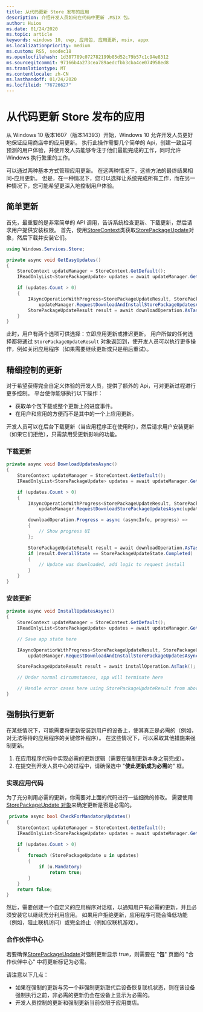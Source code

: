 ```yaml
---
title: 从代码更新 Store 发布的应用
description: 介绍开发人员如何在代码中更新 .MSIX 包。
author: Huios
ms.date: 01/24/2020
ms.topic: article
keywords: windows 10, uwp, 应用包, 应用更新, msix, appx
ms.localizationpriority: medium
ms.custom: RS5, seodec18
ms.openlocfilehash: 1d387789c072782199b85d52c79b57c1c94e8312
ms.sourcegitcommit: 97166b4a273cea789aedcfbb3cba4ce074958ed8
ms.translationtype: MT
ms.contentlocale: zh-CN
ms.lasthandoff: 01/24/2020
ms.locfileid: "76726627"
---
```

# <a name="update-store-published-apps-from-your-code"></a>从代码更新 Store 发布的应用

从 Windows 10 版本1607（版本14393）开始，Windows 10 允许开发人员更好地保证应用商店中的应用更新。 执行此操作需要几个简单的 Api，创建一致且可预测的用户体验，并使开发人员能够专注于他们最能完成的工作，同时允许 Windows 执行繁重的工作。

可以通过两种基本方式管理应用更新。 在这两种情况下，这些方法的最终结果相同-应用更新。 但是，在一种情况下，您可以选择让系统完成所有工作，而在另一种情况下，您可能希望更深入地控制用户体验。

## <a name="simple-updates"></a>简单更新

首先，最重要的是非常简单的 API 调用，告诉系统检查更新、下载更新，然后请求用户提供安装权限。 首先，使用[StoreContext](https://docs.microsoft.com/uwp/api/Windows.Services.Store.StoreContext)类获取[StorePackageUpdate](https://docs.microsoft.com/uwp/api/Windows.Services.Store.StorePackageUpdate)对象，然后下载并安装它们。

```csharp
using Windows.Services.Store;

private async void GetEasyUpdates()
{
    StoreContext updateManager = StoreContext.GetDefault();
    IReadOnlyList<StorePackageUpdate> updates = await updateManager.GetAppAndOptionalStorePackageUpdatesAsync();

    if (updates.Count > 0)
    {
        IAsyncOperationWithProgress<StorePackageUpdateResult, StorePackageUpdateStatus> downloadOperation = 
            updateManager.RequestDownloadAndInstallStorePackageUpdatesAsync(updates);
        StorePackageUpdateResult result = await downloadOperation.AsTask();
    }
}
```

此时，用户有两个选项可供选择：立即应用更新或推迟更新。 用户所做的任何选择都将通过 `StorePackageUpdateResult` 对象返回到，使开发人员可以执行更多操作，例如关闭应用程序（如果需要继续更新或只是稍后重试）。

## <a name="fine-controlled-updates"></a>精细控制的更新

对于希望获得完全自定义体验的开发人员，提供了额外的 Api，可对更新过程进行更多控制。 平台使你能够执行以下操作：

* 获取单个包下载或整个更新上的进度事件。
* 在用户和应用的方便而不是其中的一个上应用更新。

开发人员可以在后台下载更新（当应用程序正在使用时），然后请求用户安装更新（如果它们拒绝），只需禁用受更新影响的功能。

### <a name="download-updates"></a>下载更新

```csharp
private async void DownloadUpdatesAsync()
{
    StoreContext updateManager = StoreContext.GetDefault();
    IReadOnlyList<StorePackageUpdate> updates = await updateManager.GetAppAndOptionalStorePackageUpdatesAsync();

    if (updates.Count > 0)
    {
        IAsyncOperationWithProgress<StorePackageUpdateResult, StorePackageUpdateStatus> downloadOperation =
            updateManager.RequestDownloadStorePackageUpdatesAsync(updates);

        downloadOperation.Progress = async (asyncInfo, progress) =>
        {
            // Show progress UI
        };

        StorePackageUpdateResult result = await downloadOperation.AsTask();
        if (result.OverallState == StorePackageUpdateState.Completed)
        {
            // Update was downloaded, add logic to request install
        }
    }
}
```

### <a name="install-updates"></a>安装更新

```csharp
private async void InstallUpdatesAsync()
{
    StoreContext updateManager = StoreContext.GetDefault();
    IReadOnlyList<StorePackageUpdate> updates = await updateManager.GetAppAndOptionalStorePackageUpdatesAsync();    

    // Save app state here

    IAsyncOperationWithProgress<StorePackageUpdateResult, StorePackageUpdateStatus> installOperation =
        updateManager.RequestDownloadAndInstallStorePackageUpdatesAsync(updates);

    StorePackageUpdateResult result = await installOperation.AsTask();

    // Under normal circumstances, app will terminate here

    // Handle error cases here using StorePackageUpdateResult from above
}
```

## <a name="making-updates-mandatory"></a>强制执行更新

在某些情况下，可能需要将更新安装到用户的设备上，使其真正是必需的（例如，对无法等待的应用程序的关键修补程序）。 在这些情况下，可以采取其他措施来强制更新。

1. 在应用程序代码中实现必需的更新逻辑（需要在强制更新本身之前完成）。
2. 在提交到开发人员中心的过程中，请确保选中 "**使此更新成为必需**的" 框。

### <a name="implementing-app-code"></a>实现应用代码

为了充分利用必需的更新，你需要对上面的代码进行一些细微的修改。 需要使用[StorePackageUpdate 对象](https://docs.microsoft.com/uwp/api/Windows.Services.Store.StorePackageUpdate)来确定更新是否是必需的。

```csharp
 private async bool CheckForMandatoryUpdates()
{
    StoreContext updateManager = StoreContext.GetDefault();
    IReadOnlyList<StorePackageUpdate> updates = await updateManager.GetAppAndOptionalStorePackageUpdatesAsync();

    if (updates.Count > 0)
    {
        foreach (StorePackageUpdate u in updates)
        {
            if (u.Mandatory)
                return true;
        }
    }
    return false;
}
```

然后，需要创建一个自定义的应用程序对话框，以通知用户有必需的更新，并且必须安装它以继续充分利用应用。 如果用户拒绝更新，应用程序可能会降低功能（例如，阻止联机访问）或完全终止（例如仅联机游戏）。

### <a name="partner-center"></a>合作伙伴中心

若要确保[StorePackageUpdate](https://docs.microsoft.com/uwp/api/Windows.Services.Store.StorePackageUpdate)对强制更新显示 true，则需要在 "**包**" 页面的 "合作伙伴中心" 中将更新标记为必需。

请注意以下几点：

* 如果在强制的更新与另一个非强制更新取代后设备恢复联机状态，则在该设备强制执行之前，非必需的更新仍会在设备上显示为必需的。
* 开发人员控制的更新和强制更新当前仅限于应用商店。
